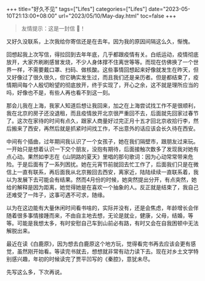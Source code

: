 +++
title="好久不见"
tags=["Lifes"]
categories=["Lifes"]
date="2023-05-10T21:13:00+08:00"
url="2023/05/10/May-day.html"
toc=false
+++

> 友情提示：这是一封信 📧！

又好久没联系，上次我给你寄信还是在去年。因为我的原因间隔这么久，惭愧。

回想起我上次写信，得拉回到去年年底，几乎都跟疫情有关。白纸运动，疫情彻底放开，大家齐刷刷感冒发烧，不少人身体撑不住离世等等。而现在仿佛换了一个世界一样，不需要戴口罩、扫码、做核酸。这些事情回想起来好像就发生在昨天，但又好像过了很久很久，但它确实发生过，而且我们还是亲历者。但是都结束了，疫情期间每个人殷切盼望的彻底放开，终于实现了，开心之余，这不就是理所应当的吗，好像也不是，有些人再也看不到这一刻。

那会儿我在上海，我家人知道后想让我回来，加之在上海尝试找工作不是很顺利，我在北京的房子还没退租，而且疫情放开北京很严重回不去，后面就先回家过春节了。这次在家待的时间有点久，跟家人商量好过完正月十五才回北京收拾行李，然后搬来了西安，再然后就是抓紧时间找工作，不出意外的话应该会长久待在西安。

中间有个插曲，过年期间我认识了一个女孩子，她在我们隔壁市，跟朋友过来玩。一开始只是想着认识一下交个朋友，没抱有期待，后面接触次数多了发现我对她有点心动。果然如李志在《山阴路的夏天》里唱的那句歌词：因为心动常常带来危险。于是后面有了一系列困扰。她在元宵节前就回去忙工作了，后面我们只是在微信上一直有联系，再后面我从北京搬回去西安，离家近，陆陆续续一直联系着，我以为发展下去可能会有结果。然而4月份的时候，她突然提出分开，有点突然，她给的解释是因为距离，她觉得她是在喜欢一个抽象的人。反正就是结束了，我自己还难受了一阵子，这事可遇不可求，随缘。

以为在这边能有大量休闲时间看书啥的，实际并没有，还是会焦虑，年龄增长会伴随着很多事情接踵而来，不由自主地去想，无论是就业，健康，父母，结婚，等等。可能是我想太多，有时安慰自己车到山前必有路，有时又会在自我困顿中无法解脱出来。

最近在读《白鹿原》，因为想去白鹿原这个地方玩，觉得看完书再去应该会更有感觉，虽然刚开始看。等读完书就去，想想就非常有动力读下去。现在对乡土文学特别感兴趣，年初的时候读完了贾平凹写的《秦腔》，意犹未尽。

先写这么多，下次再说。
